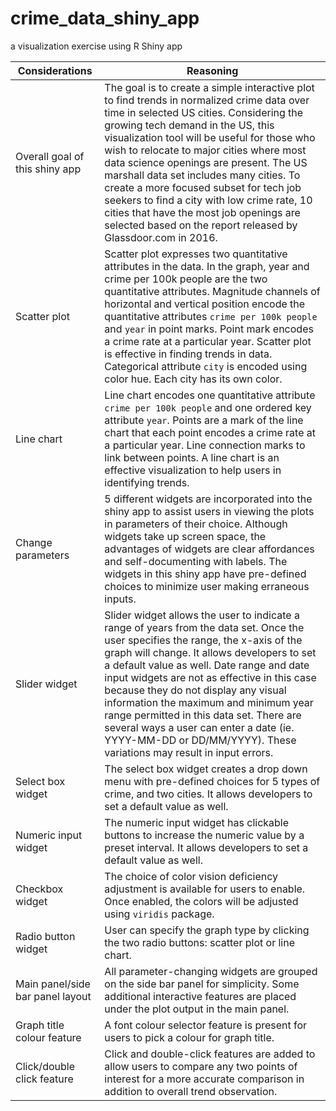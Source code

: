 # crime_data_shiny_app
a visualization exercise using R Shiny app

| Considerations                   | Reasoning                                                                                                                                                                                                                                                                                                                                                                                                                                                                                                                                                          |
|----------------------------------|--------------------------------------------------------------------------------------------------------------------------------------------------------------------------------------------------------------------------------------------------------------------------------------------------------------------------------------------------------------------------------------------------------------------------------------------------------------------------------------------------------------------------------------------------------------------|
| Overall goal of this shiny app   | The goal is to create a simple interactive plot to find trends in normalized crime data over time in selected US cities. Considering the growing tech demand in the US, this visualization tool will be useful for those who wish to relocate to major cities where most data science openings are present. The US marshall data set includes many cities. To create a more focused subset for tech job seekers to find a city with low crime rate, 10 cities that have the most job openings are selected based on the report released by Glassdoor.com in 2016.  |
| Scatter plot                     | Scatter plot expresses two quantitative attributes in the data. In the graph, year and crime per 100k people are the two quantitative attributes. Magnitude channels of horizontal and vertical position encode the quantitative attributes `crime per 100k people` and `year` in point marks. Point mark encodes a crime rate at a particular year. Scatter plot is effective in finding trends in data. Categorical attribute `city` is encoded using color hue. Each city has its own color.                                                                    |
| Line chart                       | Line chart encodes one quantitative attribute `crime per 100k people` and one ordered key attribute `year`. Points are a mark of the line chart that each point encodes a crime rate at a particular year. Line connection marks to link between points. A line chart is an effective visualization to help users in identifying trends.                                                                                                                                                                                                                           |
| Change parameters                | 5 different widgets are incorporated into the shiny app to assist users in viewing the plots in parameters of their choice. Although widgets take up screen space, the advantages of widgets are clear affordances and self-documenting with labels. The widgets in this shiny app have pre-defined choices to minimize user making erraneous inputs.                                                                                                                                                                                                              |
| Slider widget                    | Slider widget allows the user to indicate a range of years from the data set. Once the user specifies the range, the x-axis of the graph will change. It allows developers to set a default value as well. Date range and date input widgets are not as effective in this case because they do not display any visual information the maximum and minimum year range permitted in this data set. There are several ways a user can enter a date (ie. YYYY-MM-DD or DD/MM/YYYY). These variations may result in input errors.                                       |
| Select box widget                | The select box widget creates a drop down menu with pre-defined choices for 5 types of crime, and two cities. It allows developers to set a default value as well.                                                                                                                                                                                                                                                                                                                                                                                                 |
| Numeric input widget             | The numeric input widget has clickable buttons to increase the numeric value by a preset interval. It allows developers to set a default value as well.                                                                                                                                                                                                                                                                                                                                                                                                            |
| Checkbox widget                  | The choice of color vision deficiency adjustment is available for users to enable. Once enabled, the colors will be adjusted using `viridis` package.                                                                                                                                                                                                                                                                                                                                                                                                              |
| Radio button widget              | User can specify the graph type by clicking the two radio buttons: scatter plot or line chart.                                                                                                                                                                                                                                                                                                                                                                                                                                                                     |
| Main panel/side bar panel layout | All parameter-changing widgets are grouped on the side bar panel for simplicity. Some additional interactive features are placed under the plot output in the main panel.                                                                                                                                                                                                                                                                                                                                                                                          |
| Graph title colour feature       | A font colour selector feature is present for users to pick a colour for graph title.                                                                                                                                                                                                                                                                                                                                                                                                                                                                              |
| Click/double click feature       | Click and double-click features are added to allow users to compare any two points of interest for a more accurate comparison in addition to overall trend observation.                                                                                                                                                                                                                                                                                                                                                                                            |


